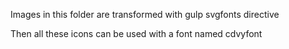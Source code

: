 Images in this folder are transformed with gulp svgfonts directive

Then all these icons can be used with a font named cdvyfont
